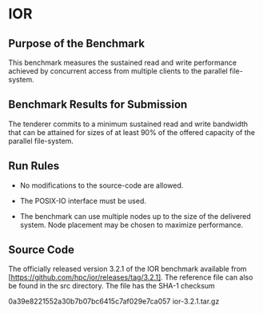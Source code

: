 IOR
===

Purpose of the Benchmark
------------------------

This benchmark measures the sustained read and write performance
achieved by concurrent access from multiple clients to the parallel
file-system.


Benchmark Results for Submission
--------------------------------

The tenderer commits to a minimum sustained read and write bandwidth
that can be attained for sizes of at least 90% of the offered capacity
of the parallel file-system.


Run Rules
---------

* No modifications to the source-code are allowed.

* The POSIX-IO interface must be used.

* The benchmark can use multiple nodes up to the size of the delivered
  system.  Node placement may be chosen to maximize performance.


Source Code
-----------

The officially released version 3.2.1 of the IOR benchmark available
from [https://github.com/hpc/ior/releases/tag/3.2.1].  The reference
file can also be found in the src directory.  The file has the SHA-1
checksum

0a39e8221552a30b7b07bc6415c7af029e7ca057  ior-3.2.1.tar.gz

